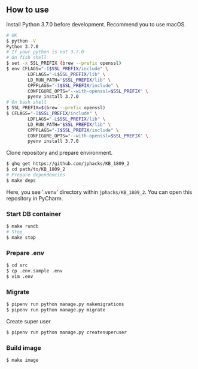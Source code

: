 ## How to use

Install Python 3.7.0 before development.
Recommend you to use macOS.

```bash
# OK
$ python -V
Python 3.7.0
# If your python is not 3.7.0
# On fish shell
$ set -x SSL_PREFIX (brew --prefix openssl)
$ env CFLAGS="-I$SSL_PREFIX/include" \
        LDFLAGS="-L$SSL_PREFIX/lib" \
        LD_RUN_PATH="$SSL_PREFIX/lib" \
        CPPFLAGS="-I$SSL_PREFIX/include" \
        CONFIGURE_OPTS="--with-openssl=$SSL_PREFIX" \
        pyenv install 3.7.0
# On bash shell
$ SSL_PREFIX=$(brew --prefix openssl)
$ CFLAGS="-I$SSL_PREFIX/include" \
        LDFLAGS="-L$SSL_PREFIX/lib" \
        LD_RUN_PATH="$SSL_PREFIX/lib" \
        CPPFLAGS="-I$SSL_PREFIX/include" \
        CONFIGURE_OPTS="--with-openssl=$SSL_PREFIX" \
        pyenv install 3.7.0
```

Clone repository and prepare environment.

```bash
$ ghq get https://github.com/jphacks/KB_1809_2
$ cd path/to/KB_1809_2
# Prepare dependencies
$ make deps
```

Here, you see '.venv' directory within `jphacks/KB_1809_2`.
You can open this repository in PyCharm.

### Start DB container

```bash
$ make rundb
# Stop
$ make stop
```

### Prepare .env

```bash
$ cd src
$ cp .env.sample .env
$ vim .env
```

### Migrate

```bash
$ pipenv run python manage.py makemigrations
$ pipenv run python manage.py migrate
```

Create super user

```bash
$ pipenv run python manage.py createsuperuser
```

### Build image

```bash
$ make image
```
